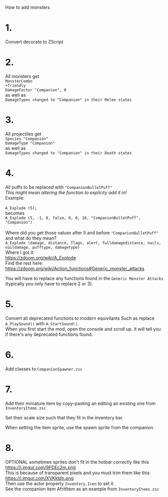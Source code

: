 How to add monsters

# 1.
Convert decorate to ZScript

# 2.
All monsters get<br>
`MonsterCombo`<br>
`+friendly`<br>
`DamageFactor "Companion", 0`<br>
as well as<br>
`DamageTypes changed to "Companion" in their Melee states`

# 3.
All projectiles get<br>
`Species "Companion"`<br>
`DamageType "Companion"`<br>
as well as<br>
`DamageTypes changed to "Companion" in their Death states`

# 4.
All puffs to be replaced with `"CompanionBulletPuff"`<br>
_This might mean altering the function to explicity add it in!_<br>
Example:<br><br>
`A_Explode (5);`
<br>becomes<br>
`A_Explode (5, -1, 0, false, 0, 0, 10, "CompanionBulletPuff", "Companion")`<br><br>
Where did you get those values after 5 and before `"CompanionBulletPuff"` and what do they mean?<br>
`A_Explode (damage, distance, flags, alert, fulldamagedistance, nails, naildamage, pufftype, damagetype)`<br>
Where I got it:<br>
https://zdoom.org/wiki/A_Explode<br>
Find the rest here:<br>
https://zdoom.org/wiki/Action_functions#Generic_monster_attacks<br>

You will have to replace any functions found in the `Generic Monster Attacks`<br>
(typically you only have to replace 2 or 3).

# 5.
Convert all deprecated functions to modern equivilants
Such as replace `A_PlaySound()` with `A_StartSound()`.<br>
When you first start the mod, open the console and scroll up.
It will tell you if there's any deprecated functions found.

# 6.
Add classes to `CompanionSpawner.zsc`

# 7.
Add their miniature item by copy-pasting an editing an existing one
from `InventoryItems.zsc`

Set their scale size such that they fit in the inventory bar.

When setting the item sprite, use the spawn sprite from the companion.

# 8.
OPTIONAL sometimes sprites don't fit in the hotbar correctly like this<br>
https://i.imgur.com/9FDEc2m.png<br>
This is because of transparent pixels and you must trim them like this:<br>
https://i.imgur.com/XVKktdn.png<br>
Then use the actor property `Inventory.Icon` to set it.<br>
See the companion item AfritItem as an example from `InventoryItems.zsc`

